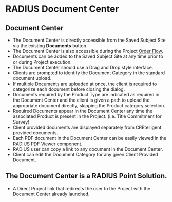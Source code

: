 # RADIUS Document Center
## Document Center
- The Document Center is directly accessible from the Saved Subject Site via the existing **Documents** button. 
- The Document Center is also accessible during the Project [Order Flow](radius_order_process_spec.md). 
- Documents can be added to the Saved Subject Site at any time prior to or during Project execution.
- The Document Center should use a Drag and Drop style interface.
- Clients are prompted to identify the Document Category in the standard document upload.
- If multiple Documents are uploaded at once, the client is required to categorize each document before closing the dialog.  
- Documents required by the Product Type are indicated as required in the Document Center and the client is given a path to upload the appropriate document directly, skipping the Product category selection.  
- Required Documents appear in the Document Center any time the associated Product is present in the Project. (i.e. Title Commitment for Survey) 
- Client provided documents are displayed separately from CREtelligent provided documents.
- Each PDF document in the Document Center can be easily viewed in the RADIUS PDF Viewer component.
- RADIUS user can copy a link to any document in the Document Center.
- Client can edit the Document Category for any given Client Provided Document.  

## The Document Center is a RADIUS Point Solution.  
- A Direct Project link that redirects the user to the Project with the Document Center already launched.
